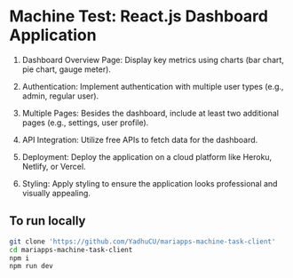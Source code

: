 # Machine Test: React.js Dashboard Application

1. Dashboard Overview Page: Display key metrics using charts (bar chart, pie chart, gauge meter).

2. Authentication: Implement authentication with multiple user types (e.g., admin, regular user).

3. Multiple Pages: Besides the dashboard, include at least two additional pages (e.g., settings, user profile).

4. API Integration: Utilize free APIs to fetch data for the dashboard.

5. Deployment: Deploy the application on a cloud platform like Heroku, Netlify, or Vercel.

6. Styling: Apply styling to ensure the application looks professional and visually appealing.

## To run locally

```sh
git clone 'https://github.com/YadhuCU/mariapps-machine-task-client'
cd mariapps-machine-task-client
npm i
npm run dev
```
